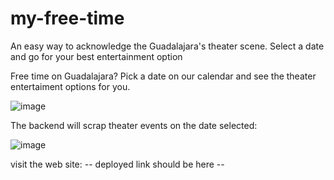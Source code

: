 # my-free-time
An easy way to acknowledge the Guadalajara's theater scene. Select a date and go for your best entertainment option

Free time on Guadalajara?
Pick a date on our calendar and see the theater entertaiment options for you.

![image](https://github.com/user-attachments/assets/d3c14562-d832-4672-b9ac-2e7427d1d3f6)

The backend will scrap theater events on the date selected:

![image](https://github.com/user-attachments/assets/8e4fdc4f-c8ca-4d99-80c9-dbb4b115be87)


visit the web site:
 -- deployed link should be here --
 
